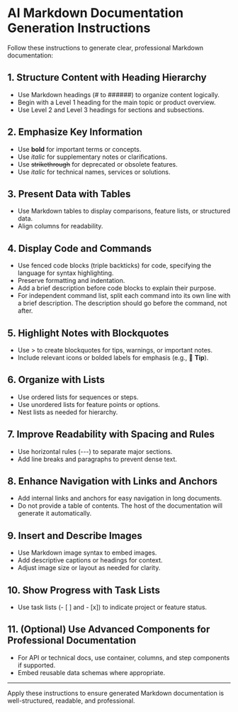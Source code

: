 ﻿# AI Markdown Documentation Generation Instructions

Follow these instructions to generate clear, professional Markdown documentation:

## 1. Structure Content with Heading Hierarchy
- Use Markdown headings (# to ######) to organize content logically.
- Begin with a Level 1 heading for the main topic or product overview.
- Use Level 2 and Level 3 headings for sections and subsections.

## 2. Emphasize Key Information
- Use **bold** for important terms or concepts.
- Use *italic* for supplementary notes or clarifications.
- Use ~~strikethrough~~ for deprecated or obsolete features.
- Use *italic* for technical names, services or solutions.

## 3. Present Data with Tables
- Use Markdown tables to display comparisons, feature lists, or structured data.
- Align columns for readability.

## 4. Display Code and Commands
- Use fenced code blocks (triple backticks) for code, specifying the language for syntax highlighting.
- Preserve formatting and indentation.
- Add a brief description before code blocks to explain their purpose.
- For independent command list, split each command into its own line with a brief description. The description should go before the command, not after.

## 5. Highlight Notes with Blockquotes
- Use > to create blockquotes for tips, warnings, or important notes.
- Include relevant icons or bolded labels for emphasis (e.g., 📌 **Tip**).

## 6. Organize with Lists
- Use ordered lists for sequences or steps.
- Use unordered lists for feature points or options.
- Nest lists as needed for hierarchy.

## 7. Improve Readability with Spacing and Rules
- Use horizontal rules (---) to separate major sections.
- Add line breaks and paragraphs to prevent dense text.

## 8. Enhance Navigation with Links and Anchors
- Add internal links and anchors for easy navigation in long documents.
- Do not provide a table of contents. The host of the documentation will generate it automatically.

## 9. Insert and Describe Images
- Use Markdown image syntax to embed images.
- Add descriptive captions or headings for context.
- Adjust image size or layout as needed for clarity.

## 10. Show Progress with Task Lists
- Use task lists (- [ ] and - [x]) to indicate project or feature status.

## 11. (Optional) Use Advanced Components for Professional Documentation
- For API or technical docs, use container, columns, and step components if supported.
- Embed reusable data schemas where appropriate.

---

Apply these instructions to ensure generated Markdown documentation is well-structured, readable, and professional.